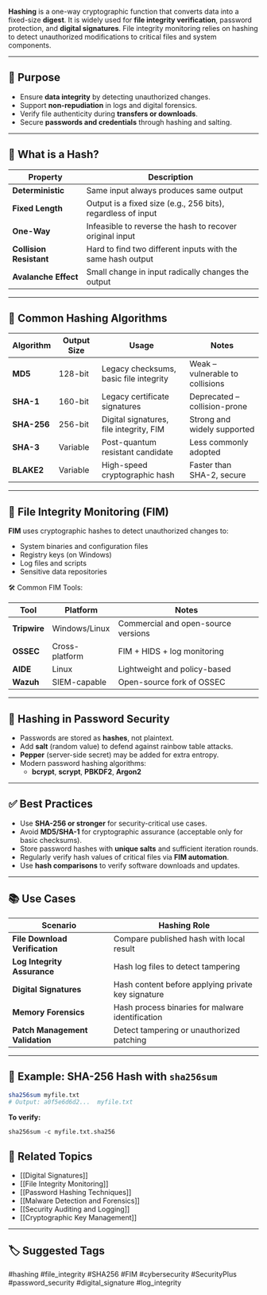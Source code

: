 **Hashing** is a one-way cryptographic function that converts data into a fixed-size **digest**. It is widely used for **file integrity verification**, password protection, and **digital signatures**. File integrity monitoring relies on hashing to detect unauthorized modifications to critical files and system components.

---

## 🎯 Purpose

- Ensure **data integrity** by detecting unauthorized changes.
- Support **non-repudiation** in logs and digital forensics.
- Verify file authenticity during **transfers or downloads**.
- Secure **passwords and credentials** through hashing and salting.

---

## 🧱 What is a Hash?

| Property              | Description                                                   |
|------------------------|---------------------------------------------------------------|
| **Deterministic**       | Same input always produces same output                       |
| **Fixed Length**        | Output is a fixed size (e.g., 256 bits), regardless of input |
| **One-Way**             | Infeasible to reverse the hash to recover original input     |
| **Collision Resistant** | Hard to find two different inputs with the same hash output  |
| **Avalanche Effect**    | Small change in input radically changes the output           |

---

## 🔢 Common Hashing Algorithms

| Algorithm   | Output Size | Usage                                              | Notes                                   |
|-------------|-------------|----------------------------------------------------|------------------------------------------|
| **MD5**      | 128-bit     | Legacy checksums, basic file integrity             | Weak – vulnerable to collisions          |
| **SHA-1**    | 160-bit     | Legacy certificate signatures                      | Deprecated – collision-prone             |
| **SHA-256**  | 256-bit     | Digital signatures, file integrity, FIM            | Strong and widely supported              |
| **SHA-3**    | Variable    | Post-quantum resistant candidate                   | Less commonly adopted                    |
| **BLAKE2**   | Variable    | High-speed cryptographic hash                      | Faster than SHA-2, secure                |

---

## 🧪 File Integrity Monitoring (FIM)

**FIM** uses cryptographic hashes to detect unauthorized changes to:

- System binaries and configuration files
- Registry keys (on Windows)
- Log files and scripts
- Sensitive data repositories

🛠 Common FIM Tools:

| Tool               | Platform       | Notes                                      |
|--------------------|----------------|--------------------------------------------|
| **Tripwire**        | Windows/Linux  | Commercial and open-source versions        |
| **OSSEC**           | Cross-platform | FIM + HIDS + log monitoring                |
| **AIDE**            | Linux          | Lightweight and policy-based               |
| **Wazuh**           | SIEM-capable   | Open-source fork of OSSEC                  |

---

## 🔐 Hashing in Password Security

- Passwords are stored as **hashes**, not plaintext.
- Add **salt** (random value) to defend against rainbow table attacks.
- **Pepper** (server-side secret) may be added for extra entropy.
- Modern password hashing algorithms:
  - **bcrypt**, **scrypt**, **PBKDF2**, **Argon2**

---

## ✅ Best Practices

- Use **SHA-256 or stronger** for security-critical use cases.
- Avoid **MD5/SHA-1** for cryptographic assurance (acceptable only for basic checksums).
- Store password hashes with **unique salts** and sufficient iteration rounds.
- Regularly verify hash values of critical files via **FIM automation**.
- Use **hash comparisons** to verify software downloads and updates.

---

## 📚 Use Cases

| Scenario                          | Hashing Role                                        |
|-----------------------------------|-----------------------------------------------------|
| **File Download Verification**     | Compare published hash with local result            |
| **Log Integrity Assurance**        | Hash log files to detect tampering                  |
| **Digital Signatures**             | Hash content before applying private key signature  |
| **Memory Forensics**               | Hash process binaries for malware identification    |
| **Patch Management Validation**    | Detect tampering or unauthorized patching           |

---

## 🔎 Example: SHA-256 Hash with `sha256sum`

```bash
sha256sum myfile.txt
# Output: a0f5e6d6d2...  myfile.txt
```

**To verify:**
```
sha256sum -c myfile.txt.sha256
```

## 🧩 Related Topics

- [[Digital Signatures]]
- [[File Integrity Monitoring]]
- [[Password Hashing Techniques]]
- [[Malware Detection and Forensics]]
- [[Security Auditing and Logging]]
- [[Cryptographic Key Management]]

---

## 🏷 Suggested Tags

#hashing #file_integrity #SHA256 #FIM #cybersecurity #SecurityPlus #password_security #digital_signature #log_integrity